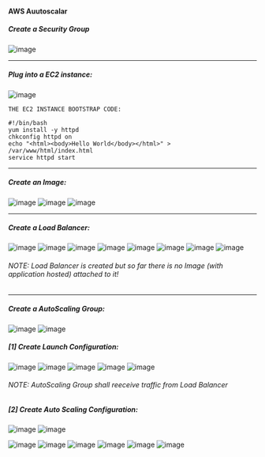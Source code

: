 #### AWS Auutoscalar

##### Create a Security Group
![image](https://user-images.githubusercontent.com/689226/77343383-9a81c680-6d57-11ea-9da8-e68d70bf312e.png)

<hr>

##### Plug into a EC2 instance:
![image](https://user-images.githubusercontent.com/689226/77343587-eb91ba80-6d57-11ea-9b45-7d1a53d7ae24.png)
```
THE EC2 INSTANCE BOOTSTRAP CODE:
```
```
#!/bin/bash
yum install -y httpd
chkconfig httpd on
echo "<html><body>Hello World</body></html>" > /var/www/html/index.html
service httpd start 
```
<hr>

##### Create an Image:
![image](https://user-images.githubusercontent.com/689226/77348418-70340700-6d5f-11ea-9c35-e5ae95a30eed.png)
![image](https://user-images.githubusercontent.com/689226/77343804-4a573400-6d58-11ea-9061-baf156d35ac8.png)
![image](https://user-images.githubusercontent.com/689226/77348351-4e3a8480-6d5f-11ea-8ad1-67186b04595b.png)

<hr>

##### Create a Load Balancer:
![image](https://user-images.githubusercontent.com/689226/77349577-395ef080-6d61-11ea-8ec5-e5640956f066.png)
![image](https://user-images.githubusercontent.com/689226/77350166-1aad2980-6d62-11ea-9001-777818370f2e.png)
![image](https://user-images.githubusercontent.com/689226/77350221-2d276300-6d62-11ea-8ab7-3b5f0af7316a.png)
![image](https://user-images.githubusercontent.com/689226/77350292-46301400-6d62-11ea-9ef5-8a79c168d103.png)
![image](https://user-images.githubusercontent.com/689226/77350663-dd956700-6d62-11ea-8583-9f8f427f81b9.png)
![image](https://user-images.githubusercontent.com/689226/77350892-2baa6a80-6d63-11ea-8241-a6d8ceb5a716.png)
![image](https://user-images.githubusercontent.com/689226/77351133-5b597280-6d63-11ea-82a9-a96b2a3812cc.png)
![image](https://user-images.githubusercontent.com/689226/77351184-6f04d900-6d63-11ea-8521-4bcb34219ca8.png)
###### NOTE: Load Balancer is created but so far there is no Image (with application hosted) attached to it!
<hr>

##### Create a AutoScaling Group:
![image](https://user-images.githubusercontent.com/689226/77351442-cacf6200-6d63-11ea-8e1e-1823d00ac8be.png)
![image](https://user-images.githubusercontent.com/689226/77352486-467dde80-6d65-11ea-9335-45da88311cae.png)

##### [1] Create Launch Configuration:
![image](https://user-images.githubusercontent.com/689226/77352621-79c06d80-6d65-11ea-825d-9d3ef2bd7daf.png)
![image](https://user-images.githubusercontent.com/689226/77352655-8644c600-6d65-11ea-90eb-daf04193fe43.png)
![image](https://user-images.githubusercontent.com/689226/77352917-023f0e00-6d66-11ea-99c8-a4b9affee37d.png)
![image](https://user-images.githubusercontent.com/689226/77352962-1be05580-6d66-11ea-912b-41381194579d.png)
![image](https://user-images.githubusercontent.com/689226/77353250-a628b980-6d66-11ea-9338-0ba0aea5112b.png)
###### NOTE:  AutoScaling Group shall reeceive traffic from Load Balancer

##### [2] Create Auto Scaling Configuration:
![image](https://user-images.githubusercontent.com/689226/77377146-4814ca00-6d98-11ea-8114-6e3382d6c042.png)
![image](https://user-images.githubusercontent.com/689226/77471807-eb1d2080-6e38-11ea-98bf-9d393ce49344.png)

![image](https://user-images.githubusercontent.com/689226/77377359-d9843c00-6d98-11ea-96ae-81d17a84c18b.png)
![image](https://user-images.githubusercontent.com/689226/77377396-033d6300-6d99-11ea-87b5-689a4df01947.png)
![image](https://user-images.githubusercontent.com/689226/77377471-2d8f2080-6d99-11ea-810b-bae3186d0560.png)
![image](https://user-images.githubusercontent.com/689226/77377456-249e4f00-6d99-11ea-9bd8-1298588156e1.png)
![image](https://user-images.githubusercontent.com/689226/77377569-7b0b8d80-6d99-11ea-8e81-08b47e357cdb.png)
![image](https://user-images.githubusercontent.com/689226/77377686-ddfd2480-6d99-11ea-9649-1457af224d6b.png)



